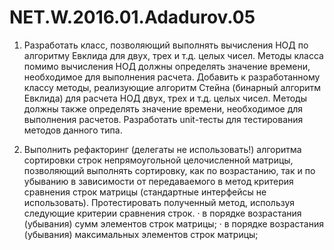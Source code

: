 # NET.W.2016.01.Adadurov.05

1. Разработать класс, позволяющий выполнять вычисления НОД по алгоритму Евклида для двух, трех и т.д. целых чисел. 
Методы класса помимо вычисления НОД должны определять значение времени, необходимое для выполнения расчета.
Добавить к разработанному классу методы, реализующие алгоритм Стейна (бинарный алгоритм Евклида) для расчета НОД двух, трех и
т.д. целых чисел. Методы должны также определять значение времени, необходимое для выполнения расчетов. 
Разработать unit-тесты для тестирования методов данного типа.

2. Выполнить рефакторинг (делегаты не использовать!) алгоритма сортировки строк непрямоугольной целочисленной матрицы,
позволяющий выполнять сортировку, как по возрастанию, 
так и по убыванию в зависимости от передаваемого в метод критерия сравнения строк матрицы (стандартные интерфейсы не использовать).
Протестировать полученный метод, используя следующие критерии сравнения строк.
· в порядке возрастания (убывания) сумм элементов строк матрицы;
· в порядке возрастания (убывания) максимальных элементов строк матрицы;
